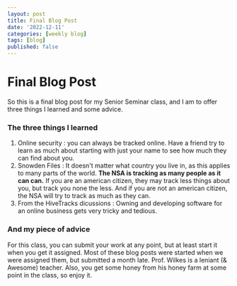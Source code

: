 ```yaml
---
layout: post
title: Final Blog Post
date: '2022-12-11'
categories: [weekly blog]
tags: [blog]
published: false
---
```


# Final Blog Post

So this is a final blog post for my Senior Seminar class, and I am to offer three things I learned and some advice.

### The three things I learned
1) Online security : you can always be tracked online. Have a friend try to learn as much about starting with just your name to see how much they can find about you.
2) Snowden Files : It doesn't matter what country you live in, as this applies to many parts of the world. **The NSA is tracking as many people as it can can.** If you are an american citizen, they may track less things about you, but track you none the less. And if you are not an american citizen, the NSA will try to track as much as they can.
3) From the HiveTracks dicussions : Owning and developing software for an online business gets very tricky and tedious.

### And my piece of advice
For this class, you can submit your work at any point, but at least start it when you get it assigned. Most of these blog posts were started when we were assigned them, but submitted a month late. Prof. Wilkes is a leniant (& Awesome) teacher. Also, you get some honey from his honey farm at some point in the class, so enjoy it.


